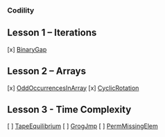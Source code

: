 ### Codility

## Lesson 1 – Iterations

[x] [BinaryGap](https://codility.com/programmers/task/binary_gap)

## Lesson 2 – Arrays

[x] [OddOccurrencesInArray](https://codility.com/programmers/task/odd_occurrences_in_array)
[x] [CyclicRotation](https://codility.com/programmers/task/cyclic_rotation)

## Lesson 3 - Time Complexity

[ ] [TapeEquilibrium](https://codility.com/programmers/task/tape_equilibrium)
[ ] [GrogJmp](https://codility.com/programmers/task/frog_jmp)
[ ] [PermMissingElem](https://codility.com/programmers/task/perm_missing_elem)
